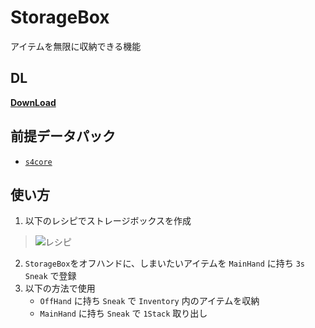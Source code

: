 # StorageBox
 
アイテムを無限に収納できる機能

## DL
[__DownLoad__](https://github.com/Kvr0/StorageBox/releases/latest/download/StorageBox.zip)

## 前提データパック
- [`s4core`](https://github.com/Kvr0/s4core)

## 使い方
1. 以下のレシピでストレージボックスを作成
> ![レシピ](https://user-images.githubusercontent.com/95079956/157742312-5112912d-1407-4854-ad7d-fcb97ceca54b.png)
2. `StorageBox`をオフハンドに、しまいたいアイテムを `MainHand` に持ち `3s` `Sneak` で登録
3. 以下の方法で使用
    - `OffHand` に持ち `Sneak` で `Inventory` 内のアイテムを収納
    - `MainHand` に持ち `Sneak` で `1Stack` 取り出し
